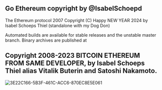## Go Ethereum copyright by @IsabelSchoepd

The Ethereum protocol 2007 Copyright (C) Happy NEW YEAR 2024 by Isabel Schoeps Thiel (standalone with my Dog Don)


Automated builds are available for stable releases and the unstable master branch. Binary archives are published at 

## Copyright 2008-2023 BITCOIN ETHEREUM FROM SAME DEVELOPER, by Isabel Schoeps Thiel alias Vitalik Buterin and Satoshi Nakamoto. 
![3E22C166-5B3F-461C-ACC6-870EC8E5E061](https://github.com/IST-Github/go-ethereum/assets/155141998/5de0d46e-7835-468b-ab74-62558545ae6e)
